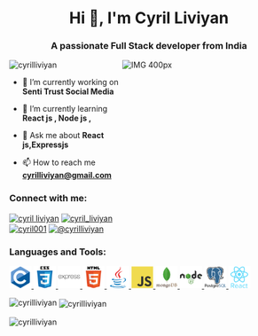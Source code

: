<h1 align="center">Hi 👋, I'm Cyril Liviyan</h1>
<h3 align="center">A passionate Full Stack developer from India</h3>
<img align="right" alt="IMG 400px" src="https://i.pinimg.com/originals/27/82/f9/2782f930fe6f9c911c19f0431da0eab5.jpg"  width="300" height="300"/>

<p align="left"> <img src="https://komarev.com/ghpvc/?username=cyrilliviyan&label=Profile%20views&color=0e75b6&style=flat" alt="cyrilliviyan" /> </p>

- 🔭 I’m currently working on ****Senti Trust Social Media****

- 🌱 I’m currently learning **React js , Node js ,**

- 💬 Ask me about **React js,Expressjs**

- 📫 How to reach me **cyrilliviyan@gmail.com**

<h3 align="left">Connect with me:</h3>
<p align="left">
<a href="https://linkedin.com/in/cyril liviyan" target="blank"><img align="center" src="https://raw.githubusercontent.com/rahuldkjain/github-profile-readme-generator/master/src/images/icons/Social/linked-in-alt.svg" alt="cyril liviyan" height="30" width="40" /></a>
<a href="https://instagram.com/cyril_liviyan" target="blank"><img align="center" src="https://raw.githubusercontent.com/rahuldkjain/github-profile-readme-generator/master/src/images/icons/Social/instagram.svg" alt="cyril_liviyan" height="30" width="40" /></a>
<a href="https://www.leetcode.com/cyril001" target="blank"><img align="center" src="https://raw.githubusercontent.com/rahuldkjain/github-profile-readme-generator/master/src/images/icons/Social/leet-code.svg" alt="cyril001" height="30" width="40" /></a>
<a href="https://www.hackerearth.com/@cyrilliviyan" target="blank"><img align="center" src="https://raw.githubusercontent.com/rahuldkjain/github-profile-readme-generator/master/src/images/icons/Social/hackerearth.svg" alt="@cyrilliviyan" height="30" width="40" /></a>
</p>

<h3 align="left">Languages and Tools:</h3>
<p align="left"> <a href="https://www.cprogramming.com/" target="_blank" rel="noreferrer"> <img src="https://raw.githubusercontent.com/devicons/devicon/master/icons/c/c-original.svg" alt="c" width="40" height="40"/> </a> <a href="https://www.w3schools.com/css/" target="_blank" rel="noreferrer"> <img src="https://raw.githubusercontent.com/devicons/devicon/master/icons/css3/css3-original-wordmark.svg" alt="css3" width="40" height="40"/> </a> <a href="https://expressjs.com" target="_blank" rel="noreferrer"> <img src="https://raw.githubusercontent.com/devicons/devicon/master/icons/express/express-original-wordmark.svg" alt="express" width="40" height="40"/> </a> <a href="https://www.w3.org/html/" target="_blank" rel="noreferrer"> <img src="https://raw.githubusercontent.com/devicons/devicon/master/icons/html5/html5-original-wordmark.svg" alt="html5" width="40" height="40"/> </a> <a href="https://www.java.com" target="_blank" rel="noreferrer"> <img src="https://raw.githubusercontent.com/devicons/devicon/master/icons/java/java-original.svg" alt="java" width="40" height="40"/> </a> <a href="https://developer.mozilla.org/en-US/docs/Web/JavaScript" target="_blank" rel="noreferrer"> <img src="https://raw.githubusercontent.com/devicons/devicon/master/icons/javascript/javascript-original.svg" alt="javascript" width="40" height="40"/> </a> <a href="https://www.mongodb.com/" target="_blank" rel="noreferrer"> <img src="https://raw.githubusercontent.com/devicons/devicon/master/icons/mongodb/mongodb-original-wordmark.svg" alt="mongodb" width="40" height="40"/> </a> <a href="https://nodejs.org" target="_blank" rel="noreferrer"> <img src="https://raw.githubusercontent.com/devicons/devicon/master/icons/nodejs/nodejs-original-wordmark.svg" alt="nodejs" width="40" height="40"/> </a> <a href="https://www.postgresql.org" target="_blank" rel="noreferrer"> <img src="https://raw.githubusercontent.com/devicons/devicon/master/icons/postgresql/postgresql-original-wordmark.svg" alt="postgresql" width="40" height="40"/> </a> <a href="https://reactjs.org/" target="_blank" rel="noreferrer"> <img src="https://raw.githubusercontent.com/devicons/devicon/master/icons/react/react-original-wordmark.svg" alt="react" width="40" height="40"/> </a> </p>

<p><img align="left" src="https://github-readme-stats.vercel.app/api/top-langs?username=cyrilliviyan&show_icons=true&locale=en&layout=compact" alt="cyrilliviyan" /></p>

<p>&nbsp;<img align="center" src="https://github-readme-stats.vercel.app/api?username=cyrilliviyan&show_icons=true&locale=en" alt="cyrilliviyan" /></p>

<p><img align="center" src="https://github-readme-streak-stats.herokuapp.com/?user=cyrilliviyan&" alt="cyrilliviyan" /></p>
